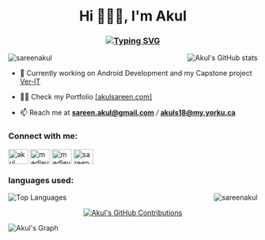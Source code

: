 <h1 align="center">Hi 🙋🏻‍♂️, I'm Akul</h1>

<h3 align="center">
 <a href="https://git.io/typing-svg"><img src="https://readme-typing-svg.demolab.com?font=Fira+Code&pause=1000&color=41A7F7&random=false&width=435&lines=A+Web+Developer;A+UI%2FUX+Designer;A+Content+Creator" alt="Typing SVG" /></a>
</h3>
<img align="right" src="https://github-readme-stats.vercel.app/api?username=sareenakul&show_icons=true&theme=radical" alt="Akul's GitHub stats" />
<p align="left"> <img src="https://komarev.com/ghpvc/?username=sareenakul&label=Profile%20views&color=0e75b6&style=flat" alt="sareenakul" /> </p>

- 🔭 Currently working on Android Development and my Capstone project <a href="https://github.com/sareenakul/Ver-IT">Ver-IT</a>

- 👨‍💻 Check my Portfolio <a href="https://www.akulsareen.com/">[akulsareen.com]</a>

- 📫 Reach me at **sareen.akul@gmail.com** */* **akuls18@my.yorku.ca**
  

<h3 align="left">Connect with me:</h3>
<p align="left">
<a href="https://ca.linkedin.com/in/akul-sareen-7a7501223" target="blank"><img align="center" src="https://raw.githubusercontent.com/rahuldkjain/github-profile-readme-generator/master/src/images/icons/Social/linked-in-alt.svg" alt="akul sareen" height="30" width="40" /></a>
<a href="https://instagram.com/medleydiaries" target="blank"><img align="center" src="https://raw.githubusercontent.com/rahuldkjain/github-profile-readme-generator/master/src/images/icons/Social/instagram.svg" alt="medleydiaries" height="30" width="40" /></a>
<a href="https://www.youtube.com/c/medley diaries" target="blank"><img align="center" src="https://raw.githubusercontent.com/rahuldkjain/github-profile-readme-generator/master/src/images/icons/Social/youtube.svg" alt="medley diaries" height="30" width="40" /></a>
<a href="https://www.leetcode.com/sareenakul" target="blank"><img align="center" src="https://raw.githubusercontent.com/rahuldkjain/github-profile-readme-generator/master/src/images/icons/Social/leet-code.svg" alt="sareenakul" height="30" width="40" /></a>
</p>

<h3 align="left">languages used:</h3>

<div style="flex: 1;">
    <img src="https://github-readme-stats.vercel.app/api/top-langs/?username=sareenakul&layout=compact&theme=radical" alt="Top Languages" />
    <img align="right" src="https://github-readme-streak-stats.herokuapp.com/?user=sareenakul&layout=compact&theme=radical" alt="sareenakul" />
  </div>
</div>

<p align="center">
  <a href="https://github.com/sareenakul">
    <img src="https://github-profile-summary-cards.vercel.app/api/cards/profile-details?username=sareenakul&theme=radical" alt="Akul's GitHub Contributions"/>
  </a>
</p>

![Akul's Graph](https://github-readme-activity-graph.vercel.app/graph?username=sareenakul&custom_title=%20Akul's%20GitHub%20Activity%20Graph&bg_color=0D1117&color=7F3FBF&line=7F3FBF&point=7F3FBF&area_color=FFFFFF&title_color=FFFFFF&area=true)
